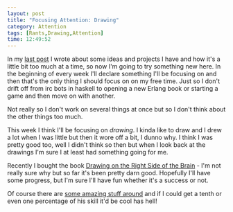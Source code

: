 ```yaml
---
layout: post
title: "Focusing Attention: Drawing"
category: Attention
tags: [Rants,Drawing,Attention]
time: 12:49:52
---
```

In my [last post](/blog/the_top_idea) I wrote about some ideas and projects I have and how it's a little bit too much at a time, so now I'm going to try something new here. In the beginning of every week I'll declare something I'll be focusing on and then that's the only thing I should focus on on my free time. Just so I don't drift off from irc bots in haskell to opening a new Erlang book or starting a game and then move on with another.

Not really so I don't work on several things at once but so I don't think about the other things too much.

This week I think I'll be focusing on *drawing*. I kinda like to draw and I drew a lot when I was little but then it wore off a bit, I dunno why. I think I was pretty good too, well I didn't think so then but when I look back at the drawings I'm sure I at least had something going for me.

Recently I bought the book [Drawing on the Right Side of the Brain](http://www.drawright.com/) - I'm not really sure why but so far it's been pretty darn good. Hopefully I'll have some progress, but I'm sure I'll have fun whether it's a success or not.

Of course there are [some amazing stuff around](http://theportraitart.com/) and if I could get a tenth or even one percentage of his skill it'd be cool has hell!


